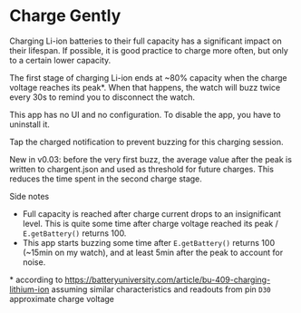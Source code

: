 # Charge Gently

Charging Li-ion batteries to their full capacity has a significant impact on their lifespan. If possible, it is good practice to charge more often, but only to a certain lower capacity.

The first stage of charging Li-ion ends at ~80% capacity when the charge voltage reaches its peak*. When that happens, the watch will buzz twice every 30s to remind you to disconnect the watch.

This app has no UI and no configuration. To disable the app, you have to uninstall it.

Tap the charged notification to prevent buzzing for this charging session.

New in v0.03: before the very first buzz, the average value after the peak is written to chargent.json and used as threshold for future charges. This reduces the time spent in the second charge stage.

Side notes
- Full capacity is reached after charge current drops to an insignificant level. This is quite some time after charge voltage reached its peak / `E.getBattery()` returns 100.
- This app starts buzzing some time after `E.getBattery()` returns 100 (~15min on my watch), and at least 5min after the peak to account for noise.

\* according to https://batteryuniversity.com/article/bu-409-charging-lithium-ion assuming similar characteristics and readouts from pin `D30` approximate charge voltage
